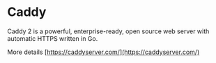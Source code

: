 Caddy
=======
Caddy 2 is a powerful, enterprise-ready, open source web server with automatic HTTPS written in Go.

More details [https://caddyserver.com/](https://caddyserver.com/)
